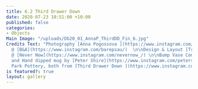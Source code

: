 ```yaml
---
title: 6.2 Third Drawer Down
date: 2020-07-23 10:51:00 +10:00
published: false
categories:
- Objects
Main Image: "/uploads/Db20_01_AnnaP_ThirdDD_Fin_6.jpg"
Credits Text: "Photography [Anna Pogossova ](https://www.instagram.com/annapogossova/)
  @ [B&A](https://www.instagram.com/barepsau/)  \n\nDesign & Layout [Tristan Ceddia](https://www.instagram.com/tristanceddia/)
  @ [Never Now](https://www.instagram.com/nevernow_/) \n\nBump Vase Cone by [Tom Dixon](https://www.instagram.com/tomdixonstudio/)
  and Hand dipped mug by [Peter Shire](https://www.instagram.com/petershire/)/Echo
  Park Pottery, both from [Third Drawer Down ](https://www.instagram.com/thirddrawerdown/)\n\n[www.thirddrawerdown.com](https://www.thirddrawerdown.com/)\n"
is featured?: true
layout: gallery
---
```


